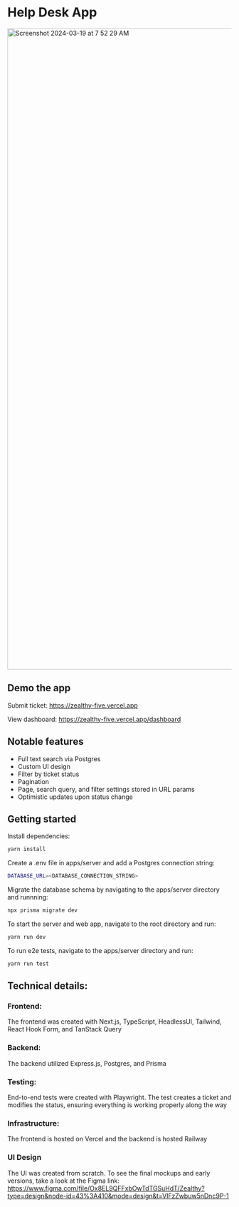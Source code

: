 # Help Desk App

<img width="1438" alt="Screenshot 2024-03-19 at 7 52 29 AM" src="https://github.com/gcn12/zealthy/assets/63011139/821bed65-7897-496d-8e8e-ca214266b75c">

## Demo the app 

Submit ticket: https://zealthy-five.vercel.app

View dashboard: https://zealthy-five.vercel.app/dashboard

## Notable features

- Full text search via Postgres
- Custom UI design
- Filter by ticket status
- Pagination
- Page, search query, and filter settings stored in URL params
- Optimistic updates upon status change

## Getting started

Install dependencies:

```sh
yarn install
```

Create a .env file in apps/server and add a Postgres connection string:

```sh
DATABASE_URL=<DATABASE_CONNECTION_STRING>
```

Migrate the database schema by navigating to the apps/server directory and runnning:

```sh
npx prisma migrate dev
```

To start the server and web app, navigate to the root directory and run:
```sh
yarn run dev
```

To run e2e tests, navigate to the apps/server directory and run:
```sh
yarn run test
```

## Technical details:

### Frontend:
The frontend was created with Next.js, TypeScript, HeadlessUI, Tailwind, React Hook Form, and TanStack Query

### Backend:
The backend utilized Express.js, Postgres, and Prisma 

### Testing:
End-to-end tests were created with Playwright. The test creates a ticket and modifies the status, ensuring everything is working properly along the way

### Infrastructure:
The frontend is hosted on Vercel and the backend is hosted Railway

### UI Design
The UI was created from scratch. To see the final mockups and early versions, take a look at the Figma link: https://www.figma.com/file/Ox8EL9QFFxbOwTdTGSuHdT/Zealthy?type=design&node-id=43%3A410&mode=design&t=VIFzZwbuw5nDnc9P-1
